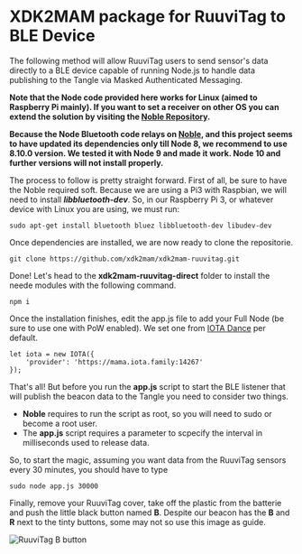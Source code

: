 # XDK2MAM package for RuuviTag to BLE Device

The following method will allow RuuviTag users to send sensor's data directly to a BLE device capable of running Node.js to handle data publishing to the Tangle via Masked Authenticated Messaging.

**Note that the Node code provided here works for Linux (aimed to Raspberry Pi mainly). If you want to set a receiver on other OS you can extend the solution by visiting the [Noble Repository](https://github.com/noble/noble).**

**Because the Node Bluetooth code relays on [Noble](https://github.com/noble/noble), and this project seems to have updated its dependencies only till Node 8, we recommend to use 8.10.0 version. We tested it with Node 9 and made it work. Node 10 and further versions will not install properly.**

The process to follow is pretty straight forward. First of all, be sure to have the Noble required soft. Because we are using a Pi3 with Raspbian, we will need to install ***libbluetooth-dev***. So, in our Raspberry Pi 3, or whatever device with Linux you are using, we must run: 


```
sudo apt-get install bluetooth bluez libbluetooth-dev libudev-dev
```
Once dependencies are installed, we are now ready to clone the repositorie.

```
git clone https://github.com/xdk2mam/xdk2mam-ruuvitag.git
```
Done! Let's head to the **xdk2mam-ruuvitag-direct** folder to install the neede modules with the following command. 

```
npm i
```

Once the installation finishes, edit the app.js file to add your Full Node (be sure to use one with PoW enabled). We set one from [IOTA Dance](https://iota.dance) per default.

```
let iota = new IOTA({
	'provider': 'https://mama.iota.family:14267'
});
```
That's all! But before you run the **app.js** script to start the BLE listener that will publish the beacon data to the Tangle you need to consider two things. 
- **Noble** requires to run the script as root, so you will need to sudo or become a root user. 
- The **app.js** script requires a parameter to scpecify the interval in milliseconds used to release data. 

So, to start the magic, assuming you want data from the RuuviTag sensors every 30 minutes, you should have to type

```
sudo node app.js 30000
```
Finally, remove your RuuviTag cover, take off the plastic from the batterie and push the little black button named **B**.
Despite our beacon has the **B** and **R** next to the tinty buttons, some may not so use this image as guide.

![RuuviTag B button](https://iotool.io/images/ruuvitag/schema.png)




